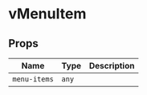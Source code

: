 # vMenuItem

## Props

| Name         | Type  | Description |
| ------------ | ----- | ----------- |
| `menu-items` | `any` | &nbsp;      |

